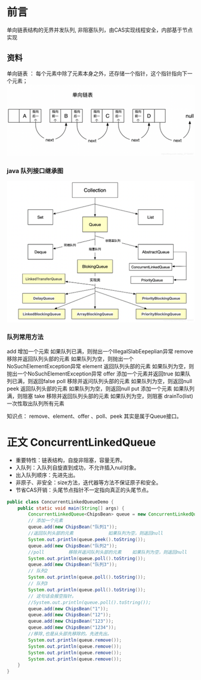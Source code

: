 # 前言
单向链表结构的无界并发队列, 非阻塞队列，由CAS实现线程安全，内部基于节点实现
## 资料
单向链表 ： 每个元素中除了元素本身之外，还存储一个指针，这个指针指向下一个元素；
![img](../assets/watermark,type_ZmFuZ3poZW5naGVpdGk,shadow_10,text_aHR0cHM6Ly9ibG9nLmNzZG4ubmV0L3FxXzI3MTg0NDk3,size_16,color_FFFFFF,t_70-16677922765313.png)
### java 队列接口继承图
![img](../assets/watermark,type_ZmFuZ3poZW5naGVpdGk,shadow_10,text_aHR0cHM6Ly9ibG9nLmNzZG4ubmV0L3FxXzI3MTg0NDk3,size_16,color_FFFFFF,t_70-16677923035189.png)

### 队列常用方法
add        增加一个元索                     如果队列已满，则抛出一个IIIegaISlabEepeplian异常
remove   移除并返回队列头部的元素    如果队列为空，则抛出一个NoSuchElementException异常
element  返回队列头部的元素             如果队列为空，则抛出一个NoSuchElementException异常
offer       添加一个元素并返回true       如果队列已满，则返回false
poll         移除并返问队列头部的元素    如果队列为空，则返回null
peek       返回队列头部的元素             如果队列为空，则返回null
put         添加一个元素                      如果队列满，则阻塞
take        移除并返回队列头部的元素     如果队列为空，则阻塞
drainTo(list)   一次性取出队列所有元素

知识点： remove、element、offer 、poll、peek 其实是属于Queue接口。
# 正文 ConcurrentLinkedQueue
* 重要特性：链表结构，自旋非阻塞，容量无界。
* 入队列：入队列自旋直到成功，不允许插入null对象。
* 出入队列顺序：先进先出。
* 非原子、非安全：size方法，迭代器等方法不保证原子和安全。
* 节省CAS开销：头尾节点指针不一定指向真正的头尾节点。

````java
public class ConcurrentLinkedQueueDemo {
    public static void main(String[] args) {
        ConcurrentLinkedQueue<ChipsBean> queue = new ConcurrentLinkedQueue<ChipsBean>();
        // 添加一个元素
        queue.add(new ChipsBean("队列1"));
        //返回队列头部的元素             如果队列为空，则返回null
        System.out.println(queue.peek().toString());
        queue.add(new ChipsBean("队列2"));
        //poll         移除并返问队列头部的元素    如果队列为空，则返回null
        System.out.println(queue.poll().toString());
        queue.add(new ChipsBean("队列3"));
        // 队列2
        System.out.println(queue.poll().toString());
        // 队列3
        System.out.println(queue.poll().toString());
        // 这句话会报空指针。
        //System.out.println(queue.poll().toString());
        queue.add(new ChipsBean("1"));
        queue.add(new ChipsBean("12"));
        queue.add(new ChipsBean("123"));
        queue.add(new ChipsBean("1234"));
        //移除,也是从头部先移除的。先进先出。
        System.out.println(queue.remove());
        System.out.println(queue.remove());
        System.out.println(queue.remove());
        System.out.println(queue.remove());
    }
}
````